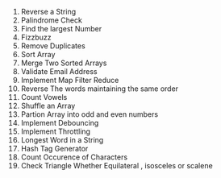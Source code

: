 1. Reverse a String
2. Palindrome Check
3. Find the largest Number
4. Fizzbuzz
5. Remove Duplicates
6. Sort Array
7. Merge Two Sorted Arrays
8. Validate Email Address
9. Implement Map Filter Reduce
10. Reverse The words maintaining the same order
11. Count Vowels
12. Shuffle an Array
13. Partion Array into odd and even numbers
14. Implement Debouncing
15. Implement Throttling
16. Longest Word in a String
17. Hash Tag Generator
18. Count Occurence of Characters
19. Check Triangle Whether Equilateral , isosceles or scalene
